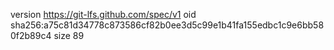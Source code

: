 version https://git-lfs.github.com/spec/v1
oid sha256:a75c81d34778c873586cf82b0ee3d5c99e1b41fa155edbc1c9e6bb580f2b89c4
size 89
